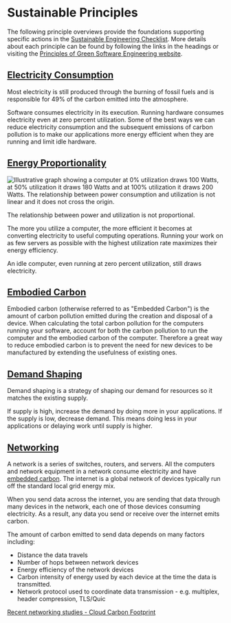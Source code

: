 # Sustainable Principles

The following principle overviews provide the foundations supporting specific actions in the [Sustainable Engineering Checklist](./README.md#sustainable-engineering-checklist). More details about each principle can be found by following the links in the headings or visiting the [Principles of Green Software Engineering website](https://principles.green/).

## [Electricity Consumption](https://principles.green/principles/electricity/)

Most electricity is still produced through the burning of fossil fuels and is responsible for 49% of the carbon emitted into the atmosphere.

Software consumes electricity in its execution. Running hardware consumes electricity even at zero percent utilization.  Some of the best ways we can reduce electricity consumption and the subsequent emissions of carbon pollution is to make our applications more energy efficient when they are running and limit idle hardware.

## [Energy Proportionality](https://principles.green/principles/energy-proportionality/)

![Illustrative graph showing a computer at 0% utilization draws 100 Watts, at 50% utilization it draws 180 Watts and at 100% utilization it draws 200 Watts. The relationship between power consumption and utilization is not linear and it does not cross the origin.](https://principles.green/assets/images/principles/energy-proportionality-1.png?v=e5febc24f5d4d4930ad43de3686aa856)

The relationship between power and utilization is not proportional.

The more you utilize a computer, the more efficient it becomes at converting electricity to useful computing operations. Running your work on as few servers as possible with the highest utilization rate maximizes their energy efficiency.

An idle computer, even running at zero percent utilization, still draws electricity.

## [Embodied Carbon](https://principles.green/principles/embodied-carbon/)

Embodied carbon (otherwise referred to as "Embedded Carbon") is the amount of carbon pollution emitted during the creation and disposal of a device. When calculating the total carbon pollution for the computers running your software, account for both the carbon pollution to run the computer and the embodied carbon of the computer. Therefore a great way to reduce embodied carbon is to prevent the need for new devices to be manufactured by extending the usefulness of existing ones.

## [Demand Shaping](https://principles.green/principles/demand-shaping/)

Demand shaping is a strategy of shaping our demand for resources so it matches the existing supply.

If supply is high, increase the demand by doing more in your applications. If the supply is low, decrease demand.  This means doing less in your applications or delaying work until supply is higher.

## [Networking](https://principles.green/principles/networking/)

A network is a series of switches, routers, and servers. All the computers and network equipment in a network consume electricity and have [embedded carbon](#embodied-carbon). The internet is a global network of devices typically run off the standard local grid energy mix.

When you send data across the internet, you are sending that data through many devices in the network, each one of those devices consuming electricity. As a result, any data you send or receive over the internet emits carbon.

The amount of carbon emitted to send data depends on many factors including:

- Distance the data travels
- Number of hops between network devices
- Energy efficiency of the network devices
- Carbon intensity of energy used by each device at the time the data is transmitted.
- Network protocol used to coordinate data transmission - e.g. multiplex, header compression, TLS/Quic

[Recent networking studies - Cloud Carbon Footprint](https://www.cloudcarbonfootprint.org/docs/methodology/#appendix-iv-recent-networking-studies)
